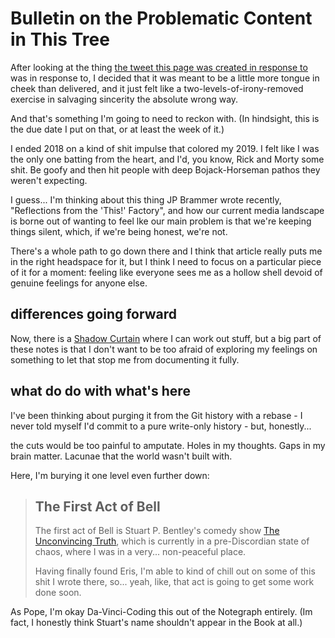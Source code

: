 # Bulletin on the Problematic Content in This Tree

After looking at the thing [the tweet this page was created in response to](https://twitter.com/FanSince09/status/1087451258137399296) was in response to, I decided that it was meant to be a little more tongue in cheek than delivered, and it just felt like a two-levels-of-irony-removed exercise in salvaging sincerity the absolute wrong way.

And that's something I'm going to need to reckon with. (In hindsight, this is the due date I put on that, or at least the week of it.)

I ended 2018 on a kind of shit impulse that colored my 2019. I felt like I was the only one batting from the heart, and I'd, you know, Rick and Morty some shit. Be goofy and then hit people with deep Bojack-Horseman pathos they weren't expecting.

I guess... I'm thinking about this thing JP Brammer wrote recently, "Reflections from the 'This!' Factory", and how our current media landscape is borne out of wanting to feel lke our main problem is that we're keeping things silent, which, if we're being honest, we're not.

There's a whole path to go down there and I think that article really puts me in the right headspace for it, but I think I need to focus on a particular piece of it for a moment: feeling like everyone sees me as a hollow shell devoid of genuine feelings for anyone else.

## differences going forward

Now, there is a [Shadow Curtain](e50eb50f-cc83-43b5-888a-d2ae77daf8a5.md) where I can work out stuff, but a big part of these notes is that I don't want to be too afraid of exploring my feelings on something to let that stop me from documenting it fully.

## what do do with what's here

I've been thinking about purging it from the Git history with a rebase - I never told myself I'd commit to a pure write-only history - but, honestly...

the cuts would be too painful to amputate. Holes in my thoughts. Gaps in my brain matter. Lacunae that the world wasn't built with.

Here, I'm burying it one level even further down:

> ## The First Act of Bell
>
> The first act of Bell is Stuart P. Bentley's comedy show [The Unconvincing Truth][], which is currently in a pre-Discordian state of chaos, where I was in a very... non-peaceful place.
>
> Having finally found Eris, I'm able to kind of chill out on some of this shit I wrote there, so... yeah, like, that act is going to get some work done soon.
>
> [The Unconvincing Truth]: 384199c8-03a8-4771-98f8-ea0111fe78b6.md

As Pope, I'm okay Da-Vinci-Coding this out of the Notegraph entirely. (Im fact, I honestly think Stuart's name shouldn't appear in the Book at all.)

